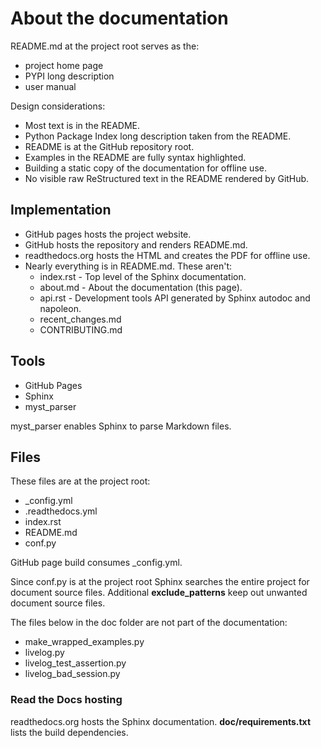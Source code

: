 # About the documentation

README.md at the project root serves as the:

- project home page
- PYPI long description
- user manual

Design considerations:

- Most text is in the README.
- Python Package Index long description taken from the README.
- README is at the GitHub repository root.
- Examples in the README are fully syntax highlighted.
- Building a static copy of the documentation for offline use.
- No visible raw ReStructured text in the README rendered by GitHub.

## Implementation

- GitHub pages hosts the project website.
- GitHub hosts the repository and renders README.md.
- readthedocs.org hosts the HTML and creates the PDF for offline use.
- Nearly everything is in README.md. These aren't:
  - index.rst - Top level of the Sphinx documentation.
  - about.md - About the documentation (this page).
  - api.rst - Development tools API generated by
    Sphinx autodoc and napoleon.
  - recent_changes.md
  - CONTRIBUTING.md

## Tools

- GitHub Pages
- Sphinx
- myst_parser

myst_parser enables Sphinx to parse Markdown files.

## Files

These files are at the project root:

- _config.yml
- .readthedocs.yml
- index.rst
- README.md
- conf.py

GitHub page build consumes _config.yml.

Since conf.py is at the project root Sphinx searches the entire
project for document source files.  Additional
**exclude_patterns** keep out unwanted document source files.

The files below in the doc folder are not part of the documentation:
  - make_wrapped_examples.py
  - livelog.py
  - livelog_test_assertion.py
  - livelog_bad_session.py

### Read the Docs hosting

readthedocs.org hosts the Sphinx documentation.
**doc/requirements.txt** lists the build dependencies.
